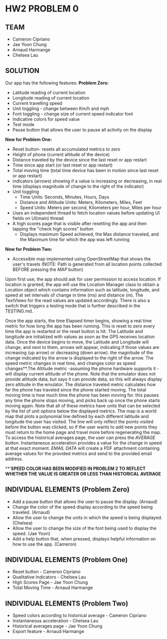 # HW2 PROBLEM 0

## TEAM
- Cameron Cipriano
- Jae Yoon Chung
- Arnaud Harmange 
- Chelsea Lau

## SOLUTION
 
 Our app has the following features:
**Problem Zero:**
 - Latitude reading of current location
 - Longitude reading of current location
 - Current travelling speed
 - Unit toggling - change between Km/h and mph 
 - Font toggling - change size of current speed indicator font
 - Indicative colors for speed value
 - Test mode
 - Pause button that allows the user to pause all activity on the display

**New for Problem One:**
 - Reset button- resets all accumulated metrics to zero
 - Height of phone (current altitude of the device)
 - Distance traveled by the device since the last reset or app restart
 - Time since app start (or last reset or app restart)
 - Total moving time (total time device has been in motion since last reset or app restart)
 - indicators (arrows) showing if a value is increasing or decreasing, in real time (displays magnitude of change to the right of the indicator)
 - Unit toggling
   - Time Units: Seconds, Minutes, Hours, Days
   - Distance and Altitude Units: Meters, Kilometers, Miles, Feet
   - Speed Units: Meters per second, Kilometers per hour, Miles per hour
 - Uses an independent thread to fetch location values before updating UI fields on UI(main) thread
 - A high scores page that is visible after resetting the app and then tapping the "check high scores" button
   - Displays maximum Speed achieved, the Max distance traveled, and the Maximum time for which the app was left running

**New for Problem Two:**

- Accessible map implemented using OpenStreetMap that shows the user's travels (NOTE: Path is generated from all location points collected BEFORE pressing the _MAP_ button)


 Upon first use, the app should ask for user permission to access location. If location is granted, the app will use the Location Manager class to obtain a Location object which contains information such as latitude, longitude, and speed at set intervals of change in time (ms) and distance (m). The TextViews for the read values are updated accordingly.
 There is also a switch that triggers a testing mode that is further described in the TESTING.md. 

Once the app starts, the time Elapsed timer begins, showing a real time metric for how long the app has been running. This is reset to zero every time the app is restarted or the reset button is hit.
The Latitude and longitude are initialized with values as soon as the GPS receives location data. Once the device begins to move, the Latitude and Longitude will change, and next to them, arrows will appear,
indicating if those values are increasing (up arrow) or decreasing (down arrow). the magnitude of the change indicated by the arrow is displayed to the right of the arrow. The speed metric changes in real time,
and changes color as speed changes**.The Altitude metric -assuming the phone hardware supports it - will display current altitude of the phone. Note that the emulator does not provide altitude data, but says it 
can provide data, so this will always display zero altitude in the emulator. The distance traveled metric calculates how far the phone has traveled since the phone started moving. The total moving time is 
how much time the phone has been moving for. this pauses any time the phone stops moving, and picks back up once the phone starts moving again. Note that all of these metrics have units
that can be selected by the list of unit options below the displayed metrics. 
The map is a world map that plots a polynomial line defined by each different latitude and longitude the user has visited. The line will only reflect the points visited before the button was clicked, so if the user wants to add new points they must return to the home page and travel more before regenerating the map. To access the historical averages page, the user can press the _AVERAGE_ button. Instantaneous acceleration provides a value for the change in speed at that exact moment. _EMAIL DATA_ will create a PDF attachment containing average values for the provided metrics and send to the provided email address.

**'**SPEED COLOR HAS BEEN MODIFIED IN PROBLEM 2 TO REFLECT WHETHER THE VALUE IS GREATER OR LESS THAN HISTORICAL AVERAGE** 

 ## INDIVIDUAL ELEMENTS (Problem Zero)
- Add a pause button that allows the user to pause the display. (Arnaud)
- Change the color of the speed display according to the speed being traveled. (Arnaud)
- Allow the user to change the units in which the speed is being displayed. (Chelsea)
- Allow the user to change the size of the font being used to display the speed. (Jae Yoon)
- Add a help button that, when pressed, displays helpful information on how to use the app. (Cameron)

## INDIVIDUAL ELEMENTS (Problem One)
- Reset button - Cameron Cipriano
- Qualitative Indicators - Chelsea Lau
- High Scores Page - Jae Yoon Chung
- Total Moving Time - Arnaud Harmange

## INDIVIDUAL ELEMENTS (Problem Two)
- Speed colors according to historical average - Cameron Cipriano
- Instantaneous acceleration - Chelsea Lau
- Historical averages page - Jae Yoon Chung
- Export feature - Arnaud Harmange
